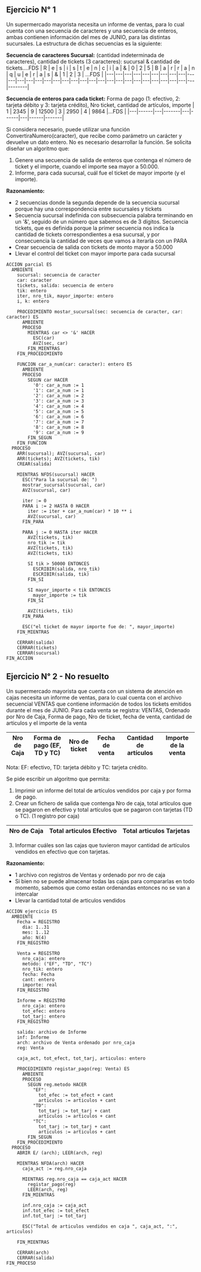 ## Ejercicio N° 1
Un supermercado mayorista necesita un informe de ventas, para lo cual cuenta con una secuencia
de caracteres y una secuencia de enteros, ambas contienen información del mes de JUNIO, para
las distintas sucursales. La estructura de dichas secuencias es la siguiente:

**Secuencia de caracteres Sucursal:**
(cantidad indeterminada de caracteres), cantidad de tickets (3 caracteres): sucursal & cantidad de tickets....FDS
| R | e | s | i | s | t | e | n | c | i | a | & | 0 | 2 | 5 | B | a | r | r | a | n | q | u | e | r | a | s | & | 1 | 2 | 3 | ...FDS |
|---|---|---|---|---|---|---|---|---|---|---|---|---|---|---|---|---|---|---|---|---|---|---|---|---|---|---|---|---|---|---|--------|

**Secuencia de enteros para cada ticket:**
Forma de pago (1: efectivo, 2: tarjeta débito y 3: tarjeta crédito), Nro ticket, cantidad de artículos, importe
| 1 | 2345 | 9 | 12500 | 3 | 2950 | 4 | 9864 |...FDS |
|---|------|---|-------|---|------|---|------|-------|

Si considera necesario, puede utilizar una función ConvertiraNumero(caracter), que recibe como
parámetro un carácter y devuelve un dato entero. No es necesario desarrollar la función.
Se solicita diseñar un algoritmo que:
1) Genere una secuencia de salida de enteros que contenga el número de ticket y el importe,
cuando el importe sea mayor a 50.000.
2) Informe, para cada sucursal, cuál fue el ticket de mayor importe (y el importe).

**Razonamiento:**
- 2 secuencias donde la segunda depende de la secuencia sucursal porque hay una correspondencia entre sucursales y tickets
- Secuencia sucursal indefinida con subsecuencia palabra terminando en un '&', seguido de un número que sabemos es de 3 dígitos.
Secuencia tickets, que es definida porque la primer secuencia nos indica la cantidad de tickets correspondientes a esa sucursal, y por
consecuencia la cantidad de veces que vamos a iterarla con un PARA
- Crear secuencia de salida con tickets de monto mayor a 50.000
- Llevar el control del ticket con mayor importe para cada sucursal

```
ACCION parcial ES
  AMBIENTE
    sucursal: secuencia de caracter
    car: caracter
    tickets, salida: secuencia de entero
    tik: entero
    iter, nro_tik, mayor_importe: entero
    i, k: entero

    PROCEDIMIENTO mostar_sucursal(sec: secuencia de caracter, car: caracter) ES
      AMBIENTE
      PROCESO
        MIENTRAS car <> '&' HACER
          ESC(car)
          AVZ(sec, car)
        FIN_MIENTRAS
    FIN_PROCEDIMIENTO

    FUNCION car_a_num(car: caracter): entero ES
      AMBIENTE
      PROCESO
        SEGUN car HACER
          '0': car_a_num := 1
          '1': car_a_num := 1
          '2': car_a_num := 2
          '3': car_a_num := 3
          '4': car_a_num := 4
          '5': car_a_num := 5
          '6': car_a_num := 6
          '7': car_a_num := 7
          '8': car_a_num := 8
          '9': car_a_num := 9
        FIN_SEGUN
    FIN_FUNCION
  PROCESO
    ARR(sucursal); AVZ(sucursal, car)
    ARR(tickets); AVZ(tickets, tik)
    CREAR(salida)

    MIENTRAS NFDS(sucursal) HACER
      ESC("Para la sucursal de: ")
      mostrar_sucursal(sucursal, car)
      AVZ(sucursal, car)

      iter := 0
      PARA i := 2 HASTA 0 HACER
        iter := iter + car_a_num(car) * 10 ** i
        AVZ(sucursal, car)
      FIN_PARA

      PARA j := 0 HASTA iter HACER
        AVZ(tickets, tik)
        nro_tik := tik
        AVZ(tickets, tik)
        AVZ(tickets, tik)

        SI tik > 50000 ENTONCES
          ESCRIBIR(salida, nro_tik)
          ESCRIBIR(salida, tik)
        FIN_SI

        SI mayor_importe < tik ENTONCES
          mayor_importe := tik
        FIN_SI

        AVZ(tickets, tik)
      FIN_PARA

      ESC("el ticket de mayor importe fue de: ", mayor_importe)
    FIN_MIENTRAS

    CERRAR(salida)
    CERRAR(tickets)
    CERRAR(sucursal)
FIN_ACCION
```

## Ejercicio N° 2 - No resuelto
Un supermercado mayorista que cuenta con un sistema de atención en cajas necesita un informe
de ventas, para lo cual cuenta con el archivo secuencial VENTAS que contiene información de
todos los tickets emitidos durante el mes de JUNIO. Para cada venta se registra:
VENTAS, Ordenado por Nro de Caja, Forma de pago, Nro de ticket, fecha de venta, cantidad de articulos
y el importe de la venta

| Nro de Caja | Forma de pago (EF, TD y TC) | Nro de ticket | Fecha de venta | Cantidad de artículos | Importe de la venta |
|-------------|-----------------------------|---------------|----------------|-----------------------|---------------------|

Nota: EF: efectivo, TD: tarjeta débito y TC: tarjeta crédito.

Se pide escribir un algoritmo que permita:
1) Imprimir un informe del total de artículos vendidos por caja y por forma de pago.
2) Crear un fichero de salida que contenga Nro de caja, total artículos que se pagaron en efectivo
y total artículos que se pagaron con tarjetas (TD o TC). (1 registro por caja)

| Nro de Caja | Total articulos Efectivo | Total articulos Tarjetas |
|-------------|--------------------------|--------------------------|

3) Informar cuáles son las cajas que tuvieron mayor cantidad de artículos vendidos en efectivo
que con tarjetas.

**Razonamiento:**
- 1 archivo con registros de Ventas y ordenado por nro de caja
- Si bien no se puede almacenar todas las cajas para compararlas en todo momento, sabemos
que como estan ordenandas entonces no se van a intercalar
- Llevar la cantidad total de articulos vendidos

```
ACCION ejercicio ES
  AMBIENTE
    Fecha = REGISTRO
      dia: 1..31
      mes: 1..12
      año: N(4)
    FIN_REGISTRO

    Venta = REGISTRO
      nro_caja: entero
      metodo: ("EF", "TD", "TC")
      nro_tik: entero
      fecha: Fecha
      cant: entero
      importe: real
    FIN_REGISTRO

    Informe = REGISTRO
      nro_caja: entero
      tot_efec: entero
      tot_tarj: entero
    FIN_REGISTRO

    salida: archivo de Informe
    inf: Informe
    arch: archivo de Venta ordenado por nro_caja
    reg: Venta

    caja_act, tot_efect, tot_tarj, articulos: entero

    PROCEDIMIENTO registar_pago(reg: Venta) ES
      AMBIENTE
      PROCESO
        SEGUN reg.metodo HACER
          "EF":
            tot_efec := tot_efect + cant
            articulos := articulos + cant
          "TD":
            tot_tarj := tot_tarj + cant
            articulos := articulos + cant
          "TC":
            tot_tarj := tot_tarj + cant
            articulos := articulos + cant
        FIN_SEGUN
    FIN_PROCEDIMIENTO
  PROCESO
    ABRIR E/ (arch); LEER(arch, reg)

    MIENTRAS NFDA(arch) HACER
      caja_act := reg.nro_caja

      MIENTRAS reg.nro_caja == caja_act HACER
        registar_pago(reg)
        LEER(arch, reg)
      FIN_MIENTRAS

      inf.nro_caja := caja_act
      inf.tot_efec := tot_efect
      inf.tot_tarj := tot_tarj

      ESC("Total de articulos vendidos en caja ", caja_act, ":", articulos)

    FIN_MIENTRAS

    CERRAR(arch)
    CERRAR(salida)
FIN_PROCESO
```
